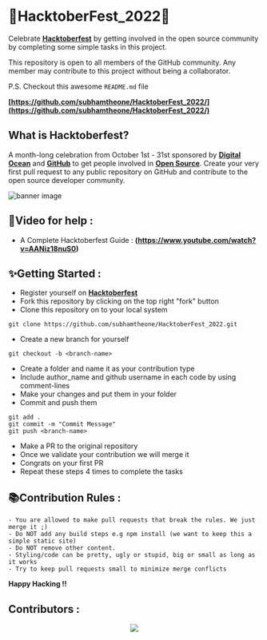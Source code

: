 # 🎉HacktoberFest_2022🎉

Celebrate **[Hacktoberfest](https://hacktoberfest.digitalocean.com/)** by getting involved in the open source community by completing some simple tasks in this project.

This repository is open to all members of the GitHub community. Any member may contribute to this project without being a collaborator.

P.S. Checkout this awesome `README.md` file

**[https://github.com/subhamtheone/HacktoberFest_2022/](https://github.com/subhamtheone/HacktoberFest_2022/)**

## What is Hacktoberfest?

A month-long celebration from October 1st - 31st sponsored by **[Digital Ocean](https://hacktoberfest.com/)** and **[GitHub](https://dev.to/this-is-learning/hacktoberfest-2022-is-almost-there-get-ready-4ifb)** to get people involved in **[Open Source](https://github.com/open-source)**. Create your very first pull request to any public repository on GitHub and contribute to the open source developer community.

![banner image](https://raw.githubusercontent.com/meerhamzadev/Hacktoberfest/main/assets/banner.jpg)

## 📌Video for help :
- A Complete Hacktoberfest Guide : **(https://www.youtube.com/watch?v=AANiz18nuS0)**

## ✨Getting Started :
- Register yourself on **[Hacktoberfest](https://hacktoberfest.digitalocean.com/)**
- Fork this repository by clicking on the top right "fork" button
- Clone this repository on to your local system

 ```terminal
 git clone https://github.com/subhamtheone/HacktoberFest_2022.git
 ```
- Create a new branch for yourself
 ```terminal
 git checkout -b <branch-name>
 ```
- Create a folder and name it as your contribution type
- Include author_name and github username in each code by using comment-lines
- Make your changes and put them in your folder
- Commit and push them
 ```terminal
 git add .
 git commit -m "Commit Message"
 git push <branch-name>
 ```
- Make a PR to the original repository
- Once we validate your contribution we will merge it
- Congrats on your first PR
- Repeat these steps 4 times to complete the tasks

## 📚Contribution Rules :
```text
- You are allowed to make pull requests that break the rules. We just merge it ;)
- Do NOT add any build steps e.g npm install (we want to keep this a simple static site)
- Do NOT remove other content.
- Styling/code can be pretty, ugly or stupid, big or small as long as it works
- Try to keep pull requests small to minimize merge conflicts
```
**Happy Hacking !!**

## Contributors :
<p align="center"><a href="https://github.com/subhamtheone/HacktoberFest_2022/graphs/contributors">
  <img src="https://contributors-img.web.app/image?repo=subhamtheone/HacktoberFest_2022" />
</a></p>
